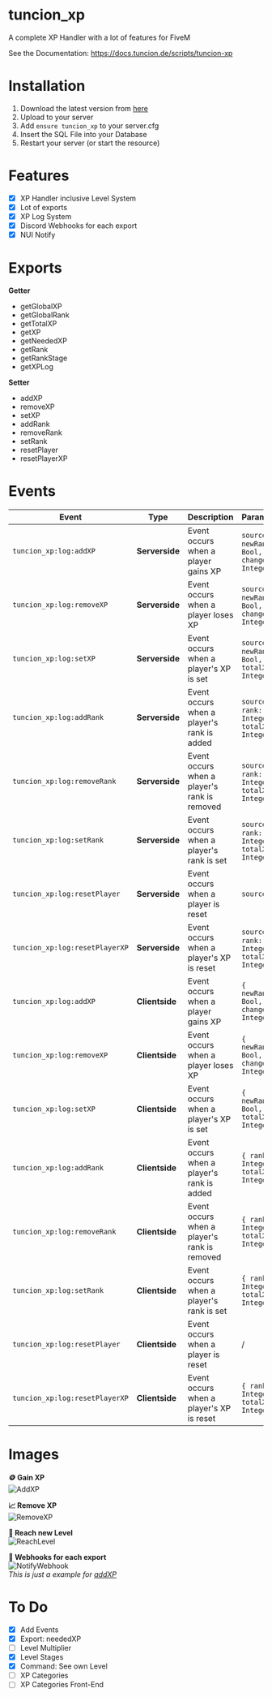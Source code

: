 # tuncion_xp
A complete XP Handler with a lot of features for FiveM

See the Documentation: https://docs.tuncion.de/scripts/tuncion-xp

# Installation
1. Download the latest version from [here](https://github.com/Tuncion/tuncion_xp)
2. Upload to your server
3. Add `ensure tuncion_xp` to your server.cfg
4. Insert the SQL File into your Database
5. Restart your server (or start the resource)

# Features
- [x] XP Handler inclusive Level System
- [x] Lot of exports
- [x] XP Log System
- [x] Discord Webhooks for each export
- [x] NUI Notify

# Exports

**Getter**
- getGlobalXP
- getGlobalRank
- getTotalXP
- getXP
- getNeededXP
- getRank
- getRankStage
- getXPLog
 
**Setter**
- addXP
- removeXP
- setXP
- addRank
- removeRank
- setRank
- resetPlayer
- resetPlayerXP

# Events

| Event                          | Type           | Description                                  | Parameter                                       |
|--------------------------------|----------------|----------------------------------------------|-------------------------------------------------|
| `tuncion_xp:log:addXP`         | **Serverside** | Event occurs when a player gains XP          | `source`, `{ newRank: Bool, change: Integer }`  |
| `tuncion_xp:log:removeXP`      | **Serverside** | Event occurs when a player loses XP          | `source`, `{ newRank: Bool, change: Integer }`  |
| `tuncion_xp:log:setXP`         | **Serverside** | Event occurs when a player's XP is set       | `source`, `{ newRank: Bool, totalXP: Integer }` |
| `tuncion_xp:log:addRank`       | **Serverside** | Event occurs when a player's rank is added   | `source`, `{ rank: Integer, totalXP: Integer }` |
| `tuncion_xp:log:removeRank`    | **Serverside** | Event occurs when a player's rank is removed | `source`, `{ rank: Integer, totalXP: Integer }` |
| `tuncion_xp:log:setRank`       | **Serverside** | Event occurs when a player's rank is set     | `source`, `{ rank: Integer, totalXP: Integer }` |
| `tuncion_xp:log:resetPlayer`   | **Serverside** | Event occurs when a player is reset          | `source`                                        |
| `tuncion_xp:log:resetPlayerXP` | **Serverside** | Event occurs when a player's XP is reset     | `source`, `{ rank: Integer, totalXP: Integer }` |
| `tuncion_xp:log:addXP`         | **Clientside** | Event occurs when a player gains XP          | `{ newRank: Bool, change: Integer }`            |
| `tuncion_xp:log:removeXP`      | **Clientside** | Event occurs when a player loses XP          | `{ newRank: Bool, change: Integer }`            |
| `tuncion_xp:log:setXP`         | **Clientside** | Event occurs when a player's XP is set       | `{ newRank: Bool, totalXP: Integer }`           |
| `tuncion_xp:log:addRank`       | **Clientside** | Event occurs when a player's rank is added   | `{ rank: Integer, totalXP: Integer }`           |
| `tuncion_xp:log:removeRank`    | **Clientside** | Event occurs when a player's rank is removed | `{ rank: Integer, totalXP: Integer }`           |
| `tuncion_xp:log:setRank`       | **Clientside** | Event occurs when a player's rank is set     | `{ rank: Integer, totalXP: Integer }`           |
| `tuncion_xp:log:resetPlayer`   | **Clientside** | Event occurs when a player is reset          | /                                               |
| `tuncion_xp:log:resetPlayerXP` | **Clientside** | Event occurs when a player's XP is reset     | `{ rank: Integer, totalXP: Integer }`           |

# Images

**🪙 Gain XP**\
![AddXP](https://i.imgur.com/3sEH9nx.gif)

**📈 Remove XP**\
![RemoveXP](https://i.imgur.com/YackvQQ.gif)

**🚀 Reach new Level**\
![ReachLevel](https://i.imgur.com/Ox8TBbT.gif)

**👀 Webhooks for each export**\
![NotifyWebhook](https://i.imgur.com/K54u0yM.png)\
_This is just a example for [addXP](https://docs.tuncion.de/scripts/tuncion-xp/server/setter/addxp)_

# To Do
- [x] Add Events
- [x] Export: neededXP
- [ ] Level Multiplier
- [x] Level Stages
- [x] Command: See own Level
- [ ] XP Categories
- [ ] XP Categories Front-End
